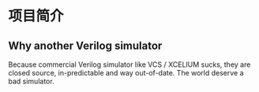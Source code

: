 # 项目简介

## Why another Verilog simulator

Because commercial Verilog simulator like VCS / XCELIUM sucks, they are closed source, in-predictable and way out-of-date. The world deserve a bad simulator.

